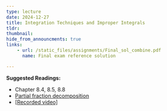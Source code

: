 ```yaml
---
type: lecture
date: 2024-12-27
title: Integration Techniques and Improper Integrals
tldr: 
thumbnail: 
hide_from_announcments: true
links: 
    - url: /static_files/assignments/Final_sol_combine.pdf
      name: Final exam reference solution

---
```

**Suggested Readings:**
- Chapter 8.4, 8.5, 8.8
- [Partial fraction decomposition](https://en.wikipedia.org/wiki/Partial_fraction_decomposition)
- [[Recorded video]](https://youtube.com/playlist?list=PLHNZtBNWQ-84vZcOnM1MI5HwKm3cINM3C&si=dLbIOmVK8sz6G0WP)


